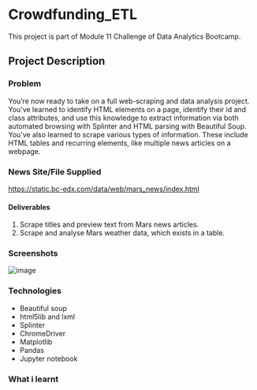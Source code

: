 # Crowdfunding_ETL
This project is part of Module 11 Challenge of Data Analytics Bootcamp. 

## Project Description
### Problem
You’re now ready to take on a full web-scraping and data analysis project. You’ve learned to identify HTML elements on a page, identify their id and class attributes, and use this knowledge to extract information via both automated browsing with Splinter and HTML parsing with Beautiful Soup. You’ve also learned to scrape various types of information. These include HTML tables and recurring elements, like multiple news articles on a webpage.

### News Site/File Supplied
https://static.bc-edx.com/data/web/mars_news/index.html 

#### Deliverables
1. Scrape titles and preview text from Mars news articles. 
2. Scrape and analyse Mars weather data, which exists in a table. 

### Screenshots
![image](https://github.com/teacher-analyst/web-scrapping-challenge/assets/130710065/9806987b-83de-4dc0-ac00-44009c87d253)


### Technologies 

- Beautiful soup  
- html5lib and lxml 
- Splinter 
- ChromeDriver 
- Matplotlib 
- Pandas 
- Jupyter notebook
  
### What i learnt
